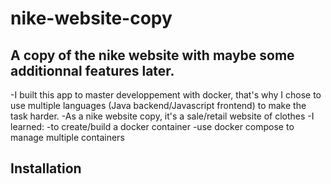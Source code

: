 # nike-website-copy

## A copy of the nike website with maybe some additionnal features later.
-I built this app to master developpement with docker, that's why I chose to use multiple languages (Java backend/Javascript frontend) to make the task harder.
-As a nike website copy, it's a sale/retail website of clothes
-I learned:
    -to create/build a docker container
    -use docker compose to manage multiple containers

## Installation
